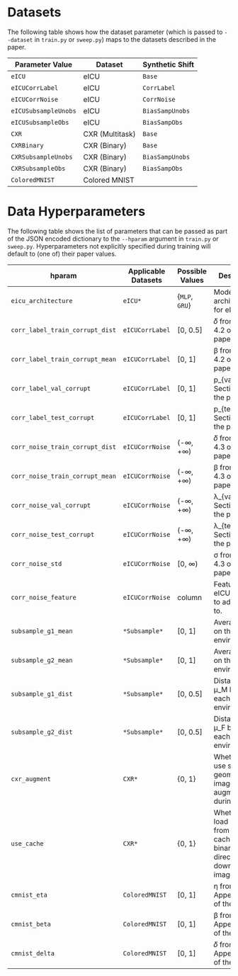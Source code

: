 # Datasets

The following table shows how the dataset parameter (which is passed to `--dataset` in `train.py` or `sweep.py`) maps to the datasets described in the paper.

| Parameter Value           | Dataset         | Synthetic Shift |
|--------------------|-----------------|-----------------|
| `eICU`              | eICU            | `Base`          |
| `eICUCorrLabel`      | eICU            | `CorrLabel`     |
| `eICUCorrNoise`      | eICU            | `CorrNoise`     |
| `eICUSubsampleUnobs` | eICU            | `BiasSampUnobs` |
| `eICUSubsampleObs`   | eICU            | `BiasSampObs`   |
| `CXR`                | CXR (Multitask) | `Base`          |
| `CXRBinary`          | CXR (Binary)    | `Base`          |
| `CXRSubsampleUnobs`  | CXR (Binary)    | `BiasSampUnobs` |
| `CXRSubsampleObs`    | CXR (Binary)    | `BiasSampObs`   |
| `ColoredMNIST`    | Colored MNIST    |    |




# Data Hyperparameters

The following table shows the list of parameters that can be passed as part of the JSON encoded dictionary to the `--hparam` argument in `train.py` or `sweep.py`. Hyperparameters not explicitly specified during training will default to (one of) their paper values.


| hparam                        | Applicable Datasets | Possible Values | Description                                                                          | Paper Value(s)    |
|-------------------------------|---------------------|-----------------|--------------------------------------------------------------------------------------|-------------------|
| `eicu_architecture`             | `eICU*`               | {`MLP`, `GRU`}  | Model architecture for eICU tasks                                                   | `GRU`            |
| `corr_label_train_corrupt_dist` | `eICUCorrLabel`       |    [0, 0.5]             |  𝛿 from Section 4.2 of the paper                                                                                    |      0.1           |
| `corr_label_train_corrupt_mean` | `eICUCorrLabel`       |   [0, 1]              |     β from Section 4.2 of the paper                                                                               |       {0.1, 0.3, 0.5}               |
| `corr_label_val_corrupt`        | `eICUCorrLabel`       |   [0, 1]              |     p_{val} from Section 4.2 of the paper                                                                                 |     0.5             |
| `corr_label_test_corrupt`       | `eICUCorrLabel`       |    [0, 1]             |       p_{test} from Section 4.2 of the paper                                                                                |       0.9            |
| `corr_noise_train_corrupt_dist` | `eICUCorrNoise`       |   (-∞, +∞)             |    𝛿 from Section 4.3 of the paper                                                                                   |     {0.1, 0.5}              |
| `corr_noise_train_corrupt_mean` | `eICUCorrNoise`       |      (-∞, +∞)           |      β from Section 4.3 of the paper                                                                                 |     {1.0, 2.0}              |
| `corr_noise_val_corrupt`        | `eICUCorrNoise`       |  (-∞, +∞)               |   λ_{val} from Section 4.3 of the paper                                                                                   |   0.0                |
| `corr_noise_test_corrupt`       | `eICUCorrNoise`       |    (-∞, +∞)             |   λ_{test} from Section 4.3 of the paper                                                                                   |     -1.0              |
| `corr_noise_std`                | `eICUCorrNoise`       | [0, ∞)     |    σ from Section 4.3 of the paper                                                                                  |     0.5              |
| `corr_noise_feature`            | `eICUCorrNoise`       | column          | Feature in eICU dataset to add noise to.                                             | `admissionweight` |
| `subsample_g1_mean`        | `*Subsample*`      |      [0, 1]           |    Average μ_M on the training environments                                                                                   |   eICU: 0.7 <br> CXR: 0.15                |
| `subsample_g2_mean`        | `*Subsample*`      |    [0, 1]             |   Average μ_F on the training environments                                                                                   |     eICU: 0.1 <br> CXR: 0.025              |
| `subsample_g1_dist`        | `*Subsample*`      |      [0, 0.5]           |    Distance of μ_M between each training environment                                                                                   |  eICU: 0.1 <br> CXR: 0.1                 |
| `subsample_g2_dist`        | `*Subsample*`      |    [0, 0.5]             |   Distance of μ_F between each training environment                                                                                   |    eICU: 0.05 <br> CXR: 0.01              |
| `cxr_augment`                   | `CXR*`                | {0, 1}          | Whether to use simple geometric image augmentations during training                 | 1                 |
| `use_cache`                     | `CXR*`                | {0, 1}          | Whether to load images from pre-cached binaries, or directly from downloaded images | N/A               |
| `cmnist_eta`                    | `ColoredMNIST`        |    [0, 1]             |        η from Appendix B.1 of the paper                                                                                               |    [0, 0.5]               |
| `cmnist_beta`                   | `ColoredMNIST`        |   [0, 1]              |    β from Appendix B.1 of the paper                                                                                                  |   [0.05, 0.5]                |
| `cmnist_delta`                  | `ColoredMNIST`        |       [0, 1]          |    𝛿 from Appendix B.1 of the paper                                                                                                    |     [0, 0.3]              |


